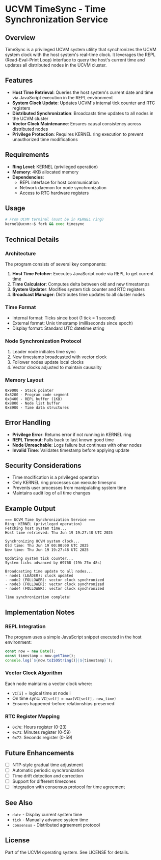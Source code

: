 # UCVM TimeSync - Time Synchronization Service

## Overview

TimeSync is a privileged UCVM system utility that synchronizes the UCVM system clock with the host system's real-time clock. It leverages the REPL (Read-Eval-Print Loop) interface to query the host's current time and updates all distributed nodes in the UCVM cluster.

## Features

- **Host Time Retrieval**: Queries the host system's current date and time via JavaScript execution in the REPL environment
- **System Clock Update**: Updates UCVM's internal tick counter and RTC registers
- **Distributed Synchronization**: Broadcasts time updates to all nodes in the UCVM cluster
- **Vector Clock Maintenance**: Ensures causal consistency across distributed nodes
- **Privilege Protection**: Requires KERNEL ring execution to prevent unauthorized time modifications

## Requirements

- **Ring Level**: KERNEL (privileged operation)
- **Memory**: 4KB allocated memory
- **Dependencies**: 
  - REPL interface for host communication
  - Network daemon for node synchronization
  - Access to RTC hardware registers

## Usage

```bash
# From UCVM terminal (must be in KERNEL ring)
kernel@ucvm:~$ fork && exec timesync
```

## Technical Details

### Architecture

The program consists of several key components:

1. **Host Time Fetcher**: Executes JavaScript code via REPL to get current time
2. **Time Calculator**: Computes delta between old and new timestamps
3. **System Updater**: Modifies system tick counter and RTC registers
4. **Broadcast Manager**: Distributes time updates to all cluster nodes

### Time Format

- Internal format: Ticks since boot (1 tick = 1 second)
- External format: Unix timestamp (milliseconds since epoch)
- Display format: Standard UTC datetime string

### Node Synchronization Protocol

1. Leader node initiates time sync
2. New timestamp broadcasted with vector clock
3. Follower nodes update local clocks
4. Vector clocks adjusted to maintain causality

### Memory Layout

```
0x9000 - Stack pointer
0x8200 - Program code segment
0x8400 - REPL buffer (1KB)
0x8800 - Node list buffer
0x8900 - Time data structures
```

## Error Handling

- **Privilege Error**: Returns error if not running in KERNEL ring
- **REPL Timeout**: Falls back to last known good time
- **Node Unreachable**: Logs failure but continues with other nodes
- **Invalid Time**: Validates timestamp before applying update

## Security Considerations

- Time modification is a privileged operation
- Only KERNEL ring processes can execute timesync
- Prevents user processes from manipulating system time
- Maintains audit log of all time changes

## Example Output

```
=== UCVM Time Synchronization Service ===
Ring: KERNEL (privileged operation)
Fetching host system time...
Host time retrieved: Thu Jun 19 19:27:48 UTC 2025

Synchronizing UCVM system clock...
Old time: Thu Jun 19 00:00:00 UTC 2025
New time: Thu Jun 19 19:27:48 UTC 2025

Updating system tick counter...
System ticks advanced by 69768 (19h 27m 48s)

Broadcasting time update to all nodes...
- node1 (LEADER): clock updated
- node2 (FOLLOWER): vector clock synchronized  
- node3 (FOLLOWER): vector clock synchronized
- node4 (FOLLOWER): vector clock synchronized

Time synchronization complete!
```

## Implementation Notes

### REPL Integration

The program uses a simple JavaScript snippet executed in the host environment:

```javascript
const now = new Date();
const timestamp = now.getTime();
console.log(`${now.toISOString()}|${timestamp}`);
```

### Vector Clock Algorithm

Each node maintains a vector clock where:
- `VC[i]` = logical time at node i
- On time sync: `VC[self] = max(VC[self], new_time)`
- Ensures happened-before relationships preserved

### RTC Register Mapping

- `0x70`: Hours register (0-23)
- `0x71`: Minutes register (0-59)
- `0x72`: Seconds register (0-59)

## Future Enhancements

- [ ] NTP-style gradual time adjustment
- [ ] Automatic periodic synchronization
- [ ] Time drift detection and correction
- [ ] Support for different timezones
- [ ] Integration with consensus protocol for time agreement

## See Also

- `date` - Display current system time
- `tick` - Manually advance system time
- `consensus` - Distributed agreement protocol

## License

Part of the UCVM operating system. See LICENSE for details.
